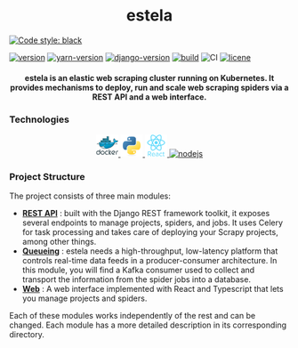 <h1 align="center">estela</h1>

[![Code style: black](https://img.shields.io/badge/code%20style-black-000000.svg)](https://github.com/psf/black)

[![version](https://img.shields.io/badge/version-0.1-blue)](https://github.com/bitmakerla/estela)
[![yarn-version](https://img.shields.io/badge/yarn-v1.22.19-blue)](https://yarnpkg.com)
[![django-version](https://img.shields.io/badge/Django-v3.1.1-orange)](https://www.djangoproject.com)
[![build](https://img.shields.io/badge/build-passing-brightgreen)](https://github.com/bitmakerla/estela/actions)
![CI](https://github.com/eslint/eslint/workflows/CI/badge.svg)
[![licene](https://img.shields.io/badge/license-MIT-lightgrey)](https://github.com/bitmakerla/estela/blob/main/LICENSE.md)


<h4 align="center">
<strong>estela</strong> is an elastic web scraping cluster running on <a>Kubernetes</a>. It provides mechanisms to deploy, run and scale
web scraping spiders via a REST API and a web interface.
</h4>

<h3>Technologies</h3>
<p align="center">
  <a href="https://www.docker.com/" target="_blank" rel="noreferrer"> <img src="https://raw.githubusercontent.com/devicons/devicon/master/icons/docker/docker-original-wordmark.svg" alt="docker" width="40" height="40"/> </a>
  <a href="https://www.python.org" target="_blank" rel="noreferrer"> <img src="https://raw.githubusercontent.com/devicons/devicon/master/icons/python/python-original.svg" alt="python" width="40" height="40"/> </a>
  <a href="https://reactjs.org/" target="_blank" rel="noreferrer"> <img src="https://raw.githubusercontent.com/devicons/devicon/master/icons/react/react-original-wordmark.svg" alt="react" width="40" height="40"/> </a>
  <a href="https://nodejs.org/" target="_blank" rel="noreferrer"> <img src="https://www.vectorlogo.zone/logos/nodejs/nodejs-icon.svg" alt="nodejs" width="40" height="40"/> </a>
</p>

<h3>Project Structure</h3>

The project consists of three main modules:
- [**REST API**](https://github.com/bitmakerla/estela/tree/main/estela-api) : built with the Django REST framework toolkit, it exposes several endpoints to manage projects, spiders, and
    jobs. It uses Celery for task processing and takes care of deploying your Scrapy projects, among other things.
- [**Queueing**](https://github.com/bitmakerla/estela/tree/main/queueing) : estela needs a high-throughput, low-latency platform that controls real-time data feeds in a
    producer-consumer architecture. In this module, you will find a Kafka consumer used to collect and transport the
    information from the spider jobs into a database.
- [**Web**](https://github.com/bitmakerla/estela/tree/main/estela-web) : A web interface implemented with React and Typescript that lets you manage projects and spiders.

Each of these modules works independently of the rest and can be changed. Each module has a more detailed description
in its corresponding directory.
